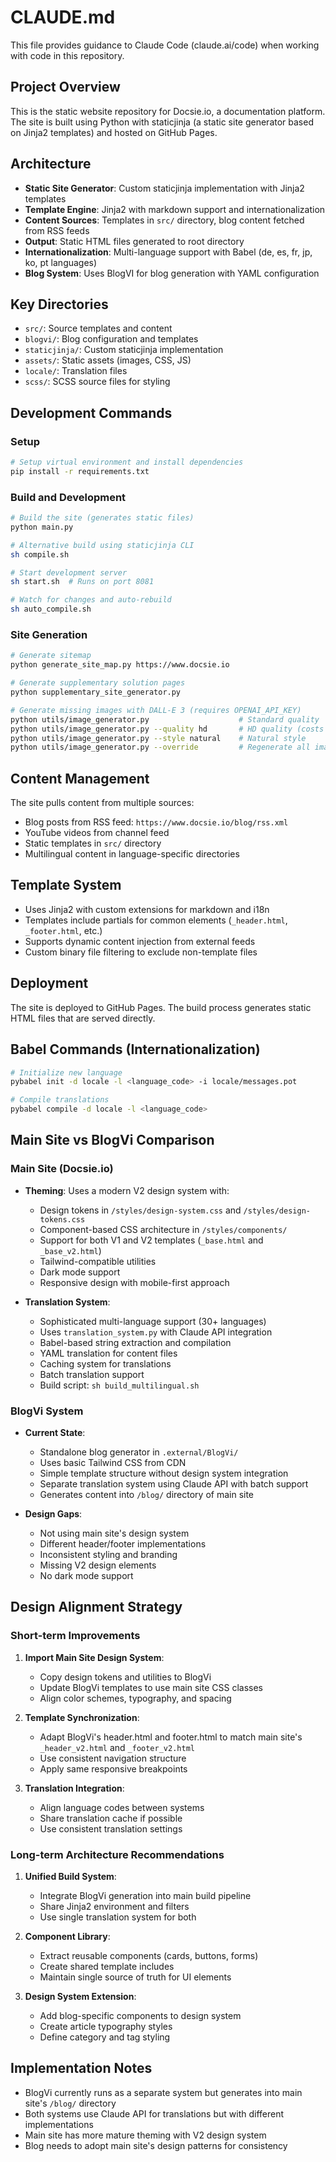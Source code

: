 # CLAUDE.md

This file provides guidance to Claude Code (claude.ai/code) when working with code in this repository.

## Project Overview

This is the static website repository for Docsie.io, a documentation platform. The site is built using Python with staticjinja (a static site generator based on Jinja2 templates) and hosted on GitHub Pages.

## Architecture

- **Static Site Generator**: Custom staticjinja implementation with Jinja2 templates
- **Template Engine**: Jinja2 with markdown support and internationalization
- **Content Sources**: Templates in `src/` directory, blog content fetched from RSS feeds
- **Output**: Static HTML files generated to root directory
- **Internationalization**: Multi-language support with Babel (de, es, fr, jp, ko, pt languages)
- **Blog System**: Uses BlogVI for blog generation with YAML configuration

## Key Directories

- `src/`: Source templates and content
- `blogvi/`: Blog configuration and templates
- `staticjinja/`: Custom staticjinja implementation
- `assets/`: Static assets (images, CSS, JS)
- `locale/`: Translation files
- `scss/`: SCSS source files for styling

## Development Commands

### Setup
```bash
# Setup virtual environment and install dependencies
pip install -r requirements.txt
```

### Build and Development
```bash
# Build the site (generates static files)
python main.py

# Alternative build using staticjinja CLI
sh compile.sh

# Start development server
sh start.sh  # Runs on port 8081

# Watch for changes and auto-rebuild
sh auto_compile.sh
```

### Site Generation
```bash
# Generate sitemap
python generate_site_map.py https://www.docsie.io

# Generate supplementary solution pages
python supplementary_site_generator.py

# Generate missing images with DALL-E 3 (requires OPENAI_API_KEY)
python utils/image_generator.py                    # Standard quality
python utils/image_generator.py --quality hd       # HD quality (costs more)
python utils/image_generator.py --style natural    # Natural style
python utils/image_generator.py --override         # Regenerate all images
```

## Content Management

The site pulls content from multiple sources:
- Blog posts from RSS feed: `https://www.docsie.io/blog/rss.xml`
- YouTube videos from channel feed
- Static templates in `src/` directory
- Multilingual content in language-specific directories

## Template System

- Uses Jinja2 with custom extensions for markdown and i18n
- Templates include partials for common elements (`_header.html`, `_footer.html`, etc.)
- Supports dynamic content injection from external feeds
- Custom binary file filtering to exclude non-template files

## Deployment

The site is deployed to GitHub Pages. The build process generates static HTML files that are served directly.

## Babel Commands (Internationalization)

```bash
# Initialize new language
pybabel init -d locale -l <language_code> -i locale/messages.pot

# Compile translations
pybabel compile -d locale -l <language_code>
```

## Main Site vs BlogVi Comparison

### Main Site (Docsie.io)
- **Theming**: Uses a modern V2 design system with:
  - Design tokens in `/styles/design-system.css` and `/styles/design-tokens.css`
  - Component-based CSS architecture in `/styles/components/`
  - Support for both V1 and V2 templates (`_base.html` and `_base_v2.html`)
  - Tailwind-compatible utilities
  - Dark mode support
  - Responsive design with mobile-first approach

- **Translation System**:
  - Sophisticated multi-language support (30+ languages)
  - Uses `translation_system.py` with Claude API integration
  - Babel-based string extraction and compilation
  - YAML translation for content files
  - Caching system for translations
  - Batch translation support
  - Build script: `sh build_multilingual.sh`

### BlogVi System
- **Current State**:
  - Standalone blog generator in `.external/BlogVi/`
  - Uses basic Tailwind CSS from CDN
  - Simple template structure without design system integration
  - Separate translation system using Claude API with batch support
  - Generates content into `/blog/` directory of main site

- **Design Gaps**:
  - Not using main site's design system
  - Different header/footer implementations
  - Inconsistent styling and branding
  - Missing V2 design elements
  - No dark mode support

## Design Alignment Strategy

### Short-term Improvements
1. **Import Main Site Design System**:
   - Copy design tokens and utilities to BlogVi
   - Update BlogVi templates to use main site CSS classes
   - Align color schemes, typography, and spacing

2. **Template Synchronization**:
   - Adapt BlogVi's header.html and footer.html to match main site's `_header_v2.html` and `_footer_v2.html`
   - Use consistent navigation structure
   - Apply same responsive breakpoints

3. **Translation Integration**:
   - Align language codes between systems
   - Share translation cache if possible
   - Use consistent translation settings

### Long-term Architecture Recommendations
1. **Unified Build System**:
   - Integrate BlogVi generation into main build pipeline
   - Share Jinja2 environment and filters
   - Use single translation system for both

2. **Component Library**:
   - Extract reusable components (cards, buttons, forms)
   - Create shared template includes
   - Maintain single source of truth for UI elements

3. **Design System Extension**:
   - Add blog-specific components to design system
   - Create article typography styles
   - Define category and tag styling

## Implementation Notes

- BlogVi currently runs as a separate system but generates into main site's `/blog/` directory
- Both systems use Claude API for translations but with different implementations
- Main site has more mature theming with V2 design system
- Blog needs to adopt main site's design patterns for consistency
